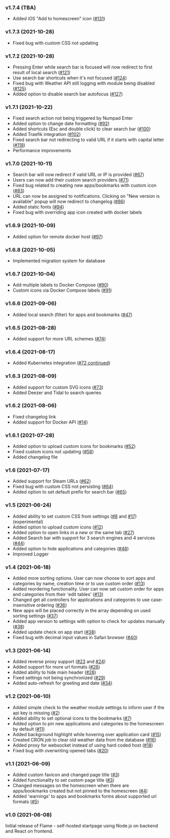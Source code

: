 ### v1.7.4 (TBA)
- Added iOS "Add to homescreen" icon ([#131](https://github.com/pawelmalak/flame/issues/131))

### v1.7.3 (2021-10-28)
- Fixed bug with custom CSS not updating

### v1.7.2 (2021-10-28)
- Pressing Enter while search bar is focused will now redirect to first result of local search ([#121](https://github.com/pawelmalak/flame/issues/121))
- Use search bar shortcuts when it's not focused ([#124](https://github.com/pawelmalak/flame/issues/124))
- Fixed bug with Weather API still logging with module being disabled ([#125](https://github.com/pawelmalak/flame/issues/125))
- Added option to disable search bar autofocus ([#127](https://github.com/pawelmalak/flame/issues/127))

### v1.7.1 (2021-10-22)
- Fixed search action not being triggered by Numpad Enter
- Added option to change date formatting ([#92](https://github.com/pawelmalak/flame/issues/92))
- Added shortcuts (Esc and double click) to clear search bar ([#100](https://github.com/pawelmalak/flame/issues/100))
- Added Traefik integration ([#102](https://github.com/pawelmalak/flame/issues/102))
- Fixed search bar not redirecting to valid URL if it starts with capital letter ([#118](https://github.com/pawelmalak/flame/issues/118))
- Performance improvements

### v1.7.0 (2021-10-11)
- Search bar will now redirect if valid URL or IP is provided ([#67](https://github.com/pawelmalak/flame/issues/67))
- Users can now add their custom search providers ([#71](https://github.com/pawelmalak/flame/issues/71))
- Fixed bug related to creating new apps/bookmarks with custom icon ([#83](https://github.com/pawelmalak/flame/issues/83))
- URL can now be assigned to notifications. Clicking on "New version is available" popup will now redirect to changelog ([#86](https://github.com/pawelmalak/flame/issues/86))
- Added static fonts ([#94](https://github.com/pawelmalak/flame/issues/94))
- Fixed bug with overriding app icon created with docker labels

### v1.6.9 (2021-10-09)
- Added option for remote docker host ([#97](https://github.com/pawelmalak/flame/issues/97))

### v1.6.8 (2021-10-05)
- Implemented migration system for database

### v1.6.7 (2021-10-04)
- Add multiple labels to Docker Compose ([#90](https://github.com/pawelmalak/flame/issues/90))
- Custom icons via Docker Compose labels ([#91](https://github.com/pawelmalak/flame/issues/91))

### v1.6.6 (2021-09-06)
- Added local search (filter) for apps and bookmarks ([#47](https://github.com/pawelmalak/flame/issues/47))

### v1.6.5 (2021-08-28)
- Added support for more URL schemes ([#74](https://github.com/pawelmalak/flame/issues/74))

### v1.6.4 (2021-08-17)
- Added Kubernetes integration ([#72 continued](https://github.com/pawelmalak/flame/issues/72))

### v1.6.3 (2021-08-09)
- Added support for custom SVG icons ([#73](https://github.com/pawelmalak/flame/issues/73))
- Added Deezer and Tidal to search queries

### v1.6.2 (2021-08-06)
- Fixed changelog link
- Added support for Docker API ([#14](https://github.com/pawelmalak/flame/issues/14))

### v1.6.1 (2021-07-28)
- Added option to upload custom icons for bookmarks ([#52](https://github.com/pawelmalak/flame/issues/52))
- Fixed custom icons not updating ([#58](https://github.com/pawelmalak/flame/issues/58))
- Added changelog file

### v1.6 (2021-07-17)
- Added support for Steam URLs ([#62](https://github.com/pawelmalak/flame/issues/62))
- Fixed bug with custom CSS not persisting ([#64](https://github.com/pawelmalak/flame/issues/64))
- Added option to set default prefix for search bar ([#65](https://github.com/pawelmalak/flame/issues/65))

### v1.5 (2021-06-24)
- Added ability to set custom CSS from settings ([#8](https://github.com/pawelmalak/flame/issues/8) and [#17](https://github.com/pawelmalak/flame/issues/17)) (experimental)
- Added option to upload custom icons ([#12](https://github.com/pawelmalak/flame/issues/12))
- Added option to open links in a new or the same tab ([#27](https://github.com/pawelmalak/flame/issues/27))
- Added Search bar with support for 3 search engines and 4 services ([#44](https://github.com/pawelmalak/flame/issues/44))
- Added option to hide applications and categories ([#48](https://github.com/pawelmalak/flame/issues/48))
- Improved Logger

### v1.4 (2021-06-18)
- Added more sorting options. User can now choose to sort apps and categories by name, creation time or to use custom order ([#13](https://github.com/pawelmalak/flame/issues/13))
- Added reordering functionality. User can now set custom order for apps and categories from their 'edit tables' ([#13](https://github.com/pawelmalak/flame/issues/13))
- Changed get all controllers for applications and categories to use case-insensitive ordering ([#36](https://github.com/pawelmalak/flame/issues/36))
- New apps will be placed correctly in the array depending on used sorting settings ([#37](https://github.com/pawelmalak/flame/issues/37))
- Added app version to settings with option to check for updates manually ([#38](https://github.com/pawelmalak/flame/issues/38))
- Added update check on app start ([#38](https://github.com/pawelmalak/flame/issues/38))
- Fixed bug with decimal input values in Safari browser ([#40](https://github.com/pawelmalak/flame/issues/40))

### v1.3 (2021-06-14)
- Added reverse proxy support ([#23](https://github.com/pawelmalak/flame/issues/23) and [#24](https://github.com/pawelmalak/flame/issues/24))
- Added support for more url formats ([#26](https://github.com/pawelmalak/flame/issues/26))
- Added ability to hide main header ([#28](https://github.com/pawelmalak/flame/issues/28))
- Fixed settings not being synchronized ([#29](https://github.com/pawelmalak/flame/issues/29))
- Added auto-refresh for greeting and date ([#34](https://github.com/pawelmalak/flame/issues/34))

### v1.2 (2021-06-10)
- Added simple check to the weather module settings to inform user if the api key is missing ([#2](https://github.com/pawelmalak/flame/issues/2))
- Added ability to set optional icons to the bookmarks ([#7](https://github.com/pawelmalak/flame/issues/7))
- Added option to pin new applications and categories to the homescreen by default ([#11](https://github.com/pawelmalak/flame/issues/11))
- Added background highlight while hovering over application card ([#15](https://github.com/pawelmalak/flame/issues/15))
- Created CRON job to clear old weather data from the database ([#16](https://github.com/pawelmalak/flame/issues/16))
- Added proxy for websocket instead of using hard coded host ([#18](https://github.com/pawelmalak/flame/issues/18))
- Fixed bug with overwriting opened tabs ([#20](https://github.com/pawelmalak/flame/issues/20))

### v1.1 (2021-06-09)
- Added custom favicon and changed page title ([#3](https://github.com/pawelmalak/flame/issues/3))
- Added functionality to set custom page title ([#3](https://github.com/pawelmalak/flame/issues/3))
- Changed messages on the homescreen when there are apps/bookmarks created but not pinned to the homescreen ([#4](https://github.com/pawelmalak/flame/issues/4))
- Added 'warnings' to apps and bookmarks forms about supported url formats ([#5](https://github.com/pawelmalak/flame/issues/5))

### v1.0 (2021-06-08)
Initial release of Flame - self-hosted startpage using Node.js on backend and React on frontend.
